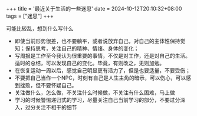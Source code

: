 +++
title = '最近关于生活的一些迷思'
date = 2024-10-12T20:10:32+08:00
tags = ["迷思"]
+++

可能比较乱，想到什么写什么

- 即使当前形势很差，也不要躺平，或者说放弃自己，对自己的主体性保持觉知；保持思考，关注自己的精神、情绪、身体的变化；
- 写周报是工作至今我认为很重要的事情，不仅是对工作，还是对自己的生活。适时的总结，可以发现自己的变化。毕竟，有则改之，无则加勉。
- 在恢复运动一周以后，感觉自己明显更有活力了，但是也要适量，不要受伤；
- 不要把自己当作一个NPC，时刻有自己是人生主角的暗示，可以伤心，可以感到挫败，但不要怀疑自己。
- 关注做什么，怎么做，不关注什么时候做，不关注有什么困难，马上做
- 学习的时候警惕递归式的学习，尽量关注自己当前学习的部分，不要过分深入，过分关注不相干的细节
